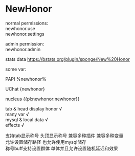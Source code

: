 # NewHonor

normal permissions:\
newhonor.use\
newhonor.settings

admin permission:\
newhonor.admin


stats data
https://bstats.org/plugin/sponge/New%20Honor

some var:

PAPI
%newhonor%

UChat
{newhonor}

nucleus
{{pl:newhonor:newhonor}}

tab & head display honor √\
many var √\
mysql & local data √\
effects √

支持tab显示称号 头顶显示称号 兼容多种插件 兼容多种变量\
允许设置储存路径 也允许使用mysql储存\
称号buff支持设置群体 单体并且允许设置随机延迟和效果
